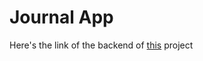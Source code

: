 # Journal App

Here's the link of the backend of [this](https://github.com/mkamranhamid/Journal-app-API) project 